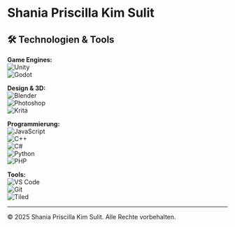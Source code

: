 # Shania Priscilla Kim Sulit

## 🛠️ **Technologien & Tools**

**Game Engines:**  
![Unity](https://img.shields.io/badge/Engine-Unity-black?logo=unity&logoColor=white)  
![Godot](https://img.shields.io/badge/Engine-Godot-blue?logo=godot-engine&logoColor=white)

**Design & 3D:**  
![Blender](https://img.shields.io/badge/3D-Blender-orange?logo=blender&logoColor=white)  
![Photoshop](https://img.shields.io/badge/Design-Photoshop-blue?logo=adobe-photoshop&logoColor=white)  
![Krita](https://img.shields.io/badge/Design-Krita-green?logo=krita&logoColor=white)  

**Programmierung:**  
![JavaScript](https://img.shields.io/badge/Programming-JavaScript-yellow?logo=javascript&logoColor=white)  
![C++](https://img.shields.io/badge/Programming-C++-blue?logo=cplusplus&logoColor=white)  
![C#](https://img.shields.io/badge/Programming-C%23-blue?logo=csharp&logoColor=white)  
![Python](https://img.shields.io/badge/Programming-Python-blue?logo=python&logoColor=white)  
![PHP](https://img.shields.io/badge/Programming-PHP-blue?logo=php&logoColor=white)  

**Tools:**  
![VS Code](https://img.shields.io/badge/Editor-VS%20Code-blue?logo=visual-studio-code&logoColor=white)  
![Git](https://img.shields.io/badge/Version%20Control-Git-orange?logo=git&logoColor=white)  
![Tiled](https://img.shields.io/badge/Tool-Tiled-blue?logo=tiled&logoColor=white)

---

© 2025 Shania Priscilla Kim Sulit. Alle Rechte vorbehalten.
